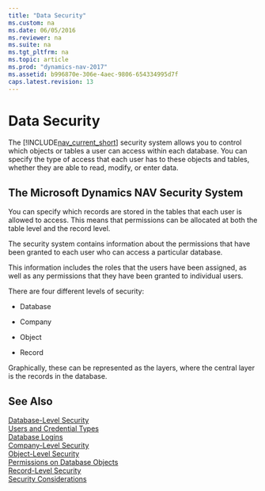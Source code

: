 ```yaml
---
title: "Data Security"
ms.custom: na
ms.date: 06/05/2016
ms.reviewer: na
ms.suite: na
ms.tgt_pltfrm: na
ms.topic: article
ms.prod: "dynamics-nav-2017"
ms.assetid: b996870e-306e-4aec-9806-654334995d7f
caps.latest.revision: 13
---
```

# Data Security
The [!INCLUDE[nav_current_short](includes/nav_current_short_md.md)] security system allows you to control which objects or tables a user can access within each database. You can specify the type of access that each user has to these objects and tables, whether they are able to read, modify, or enter data.  
  
## The Microsoft Dynamics NAV Security System  
 You can specify which records are stored in the tables that each user is allowed to access. This means that permissions can be allocated at both the table level and the record level.  
  
 The security system contains information about the permissions that have been granted to each user who can access a particular database.  
  
 This information includes the roles that the users have been assigned, as well as any permissions that they have been granted to individual users.  
  
 There are four different levels of security:  
  
-   Database  
  
-   Company  
  
-   Object  
  
-   Record  
  
Graphically, these can be represented as the layers, where the central layer is the records in the database.  
  
## See Also  
 [Database-Level Security](Database-Level-Security.md)   
 [Users and Credential Types](Users-and-Credential-Types.md)   
 [Database Logins](Database-Logins.md)   
 [Company-Level Security](Company-Level-Security.md)   
 [Object-Level Security](Object-Level-Security.md)   
 [Permissions on Database Objects](Permissions-on-Database-Objects.md)   
 [Record-Level Security](Record-Level-Security.md)   
 [Security Considerations](Security-Considerations.md)
